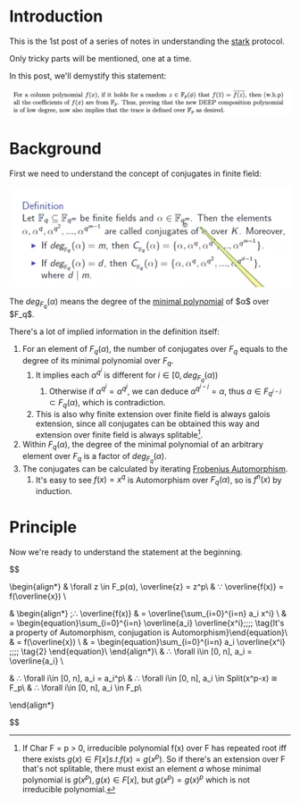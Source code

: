 # Introduction

This is the 1st post of a series of notes in understanding the [stark](https://eprint.iacr.org/2021/582.pdf) protocol.

Only tricky parts will be mentioned, one at a time.

In this post, we'll demystify this statement:

![conjugation_statement](assets/conjugation_statement.png)

# Background

First we need to understand the concept of conjugates in finite field:

![conjugation_definition](assets/conjugation_definition.jpeg)

The $deg_{F_q}(α)$ means the degree of the [minimal polynomial](https://en.wikipedia.org/wiki/Minimal_polynomial_(field_theory)) of $α$ over $F_q$.

There's a lot of implied information in the definition itself:
1. For an element of ${F_q}(α)$, the number of conjugates over $F_q$ equals to the degree of its minimal polynomial over $F_q$.
   1. It implies each $α^{q^i}$ is different for $i\in [0, deg_{F_q}(α))$
      1. Otherwise if $α^{q^i} = α^{q^j}$, we can deduce $α^{q^{i-j}}=α$, thus $a \in F_{q^{i-j}} \subset F_q(α)$, which is contradiction.
   2. This is also why finite extension over finite field is always galois extension, since all conjugates can be obtained this way and extension over finite field is always splitable[^1].
2. Within $F_q(α)$, the degree of the minimal polynomial of an arbitrary element over $F_q$ is a factor of $deg_{F_q}(α)$.
3. The conjugates can be calculated by iterating [Frobenius Automorphism](https://mathworld.wolfram.com/FrobeniusAutomorphism.html).
   1. It's easy to see $f(x)=x^q$ is Automorphism over ${F_q}(α)$, so is $f^n(x)$ by induction.

# Principle

Now we're ready to understand the statement at the beginning.

$$

\begin{align*}
& \forall z \in F_p(α), \overline{z} = z^p\\
& ∵  \overline{f(x)} = f(\overline{x}) \\


& \begin{align*} \;∴ \overline{f(x)} & = \overline{\sum_{i=0}^{i=n} a_i x^i} \\
                   & = \begin{equation}\sum_{i=0}^{i=n} \overline{a_i} \overline{x^i}\;\;\;\; \tag{It's a property of Automorphism, conjugation is Automorphism}\end{equation}\\
                   & = f(\overline{x}) \\
                   & = \begin{equation}\sum_{i=0}^{i=n} a_i \overline{x^i} \;\;\;\; \tag{2} \end{equation}\\
      \end{align*}\\
& ∴ \forall i\in [0, n], a_i = \overline{a_i} \\

& ∴ \forall i\in [0, n], a_i = a_i^p\\
& ∴ \forall i\in [0, n], a_i \in Split(x^p-x) ≅ F_p\\
& ∴ \forall i\in [0, n], a_i \in F_p\\


\end{align*}


$$



[^1]: If Char F = p > 0, irreducible polynomial f(x) over F has repeated root iff there exists $g(x) \in F[x] s.t. f(x)=g(x^p)$. So if there's an extension over F that's not splitable, there must exist an element $a$ whose minimal polynomial is $g(x^p), g(x) \in F[x]$, but $g(x^p)=g(x)^p$ which is not irreducible polynomial.
